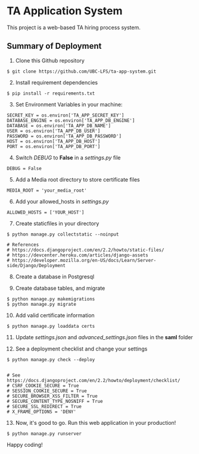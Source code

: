 # TA Application System

This project is a web-based TA hiring process system.



## Summary of Deployment

1. Clone this Github repository
```
$ git clone https://github.com/UBC-LFS/ta-app-system.git
```

2. Install requirement dependencies
```
$ pip install -r requirements.txt
```

3. Set Environment Variables in your machine:
```
SECRET_KEY = os.environ['TA_APP_SECRET_KEY']
DATABASE_ENGINE = os.environ['TA_APP_DB_ENGINE']
DATABASE = os.environ['TA_APP_DB_NAME']
USER = os.environ['TA_APP_DB_USER']
PASSWORD = os.environ['TA_APP_DB_PASSWORD']
HOST = os.environ['TA_APP_DB_HOST']
PORT = os.environ['TA_APP_DB_PORT']
```

4. Switch *DEBUG* to **False** in a *settings.py* file
```
DEBUG = False
```

5. Add a Media root directory to store certificate files
```
MEDIA_ROOT = 'your_media_root'
```

6. Add your allowed_hosts in *settings.py*
```
ALLOWED_HOSTS = ['YOUR_HOST']
```

7. Create staticfiles in your directory
```
$ python manage.py collectstatic --noinput

# References
# https://docs.djangoproject.com/en/2.2/howto/static-files/
# https://devcenter.heroku.com/articles/django-assets
# https://developer.mozilla.org/en-US/docs/Learn/Server-side/Django/Deployment
```

8. Create a database in Postgresql

9. Create database tables, and migrate
```
$ python manage.py makemigrations
$ python manage.py migrate
```

10. Add valid certificate information
```
$ python manage.py loaddata certs
```

11. Update *settings.json* and *advanced_settings.json* files in the **saml** folder

12. See a deployment checklist and change your settings
```
$ python manage.py check --deploy


# See https://docs.djangoproject.com/en/2.2/howto/deployment/checklist/
# CSRF_COOKIE_SECURE = True
# SESSION_COOKIE_SECURE = True
# SECURE_BROWSER_XSS_FILTER = True
# SECURE_CONTENT_TYPE_NOSNIFF = True
# SECURE_SSL_REDIRECT = True
# X_FRAME_OPTIONS = 'DENY'
```

13. Now, it's good to go. Run this web application in your production!
```
$ python manage.py runserver
```

Happy coding!
